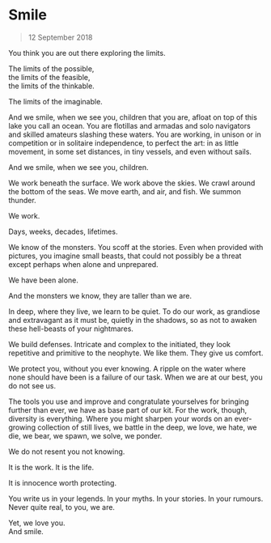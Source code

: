 # Smile

> 12 September 2018

You think you are out there exploring the limits.

The limits of the possible,  
the limits of the feasible,  
the limits of the thinkable.

The limits of the imaginable.

And we smile, when we see you, children that you are, afloat on top of this
lake you call an ocean. You are flotillas and armadas and solo navigators and
skilled amateurs slashing these waters. You are working, in unison or in
competition or in solitaire independence, to perfect the art: in as little
movement, in some set distances, in tiny vessels, and even without sails.

And we smile, when we see you, children.

We work beneath the surface. We work above the skies. We crawl around the
bottom of the seas. We move earth, and air, and fish. We summon thunder.

We work.

Days, weeks, decades, lifetimes.

We know of the monsters. You scoff at the stories. Even when provided with
pictures, you imagine small beasts, that could not possibly be a threat except
perhaps when alone and unprepared.

We have been alone.

And the monsters we know, they are taller than we are.

In deep, where they live, we learn to be quiet. To do our work, as grandiose
and extravagant as it must be, quietly in the shadows, so as not to awaken
these hell-beasts of your nightmares.

We build defenses. Intricate and complex to the initiated, they look repetitive
and primitive to the neophyte. We like them. They give us comfort.

We protect you, without you ever knowing. A ripple on the water where none
should have been is a failure of our task. When we are at our best, you do not
see us.

The tools you use and improve and congratulate yourselves for bringing further
than ever, we have as base part of our kit. For the work, though, diversity is
everything. Where you might sharpen your words on an ever-growing collection of
still lives, we battle in the deep, we love, we hate, we die, we bear, we
spawn, we solve, we ponder.

We do not resent you not knowing.

It is the work. It is the life.

It is innocence worth protecting.

You write us in your legends. In your myths. In your stories. In your rumours.
Never quite real, to you, we are.

Yet, we love you.  
And smile.
